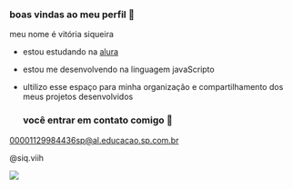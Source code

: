 ### boas vindas ao meu perfil 💙

meu nome é vitória siqueira

- estou estudando na [alura](https://www.COM.BR)
- estou me desenvolvendo na linguagem javaScripto
- ultilizo esse espaço para minha organização e compartilhamento dos meus projetos desenvolvidos

  ### você entrar em contato comigo 📧

00001129984436sp@al.educacao.sp.com.br

@siq.viih

![](https://media1.tenor.com/m/dPTC99hWMYgAAAAd/dog-sleepy.gif)
